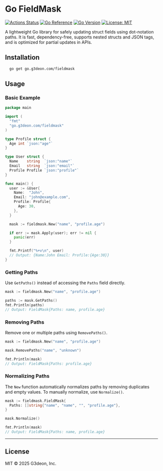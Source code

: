 # Go FieldMask

[![Actions Status](https://github.com/g3deon/fieldmask/actions/workflows/go.yml/badge.svg)](https://github.com/g3deon/fieldmask/actions)
[![Go Reference](https://pkg.go.dev/badge/go.g3deon.com/fieldmask.svg)](https://pkg.go.dev/go.g3deon.com/fieldmask)
[![Go Version](https://img.shields.io/badge/go-1.22+-blue.svg)](https://golang.org/dl/)
[![License: MIT](https://img.shields.io/badge/License-MIT-yellow.svg)](https://opensource.org/licenses/MIT)

A lightweight Go library for safely updating struct fields using dot-notation paths. It is fast, dependency-free, 
supports nested structs and JSON tags, and is optimized for partial updates in APIs.

## Installation

```sh
  go get go.g3deon.com/fieldmask
```

## Usage

### Basic Example

```go
package main

import (
  "fmt"
  "go.g3deon.com/fieldmask"
)

type Profile struct {
  Age int `json:"age"`
}

type User struct {
  Name    string  `json:"name"`
  Email   string  `json:"email"`
  Profile Profile `json:"profile"`
}

func main() {
  user := &User{
    Name:  "John",
    Email: "john@example.com",
    Profile: Profile{
      Age: 30,
    },
  }

  mask := fieldmask.New("name", "profile.age")

  if err := mask.Apply(user); err != nil {
    panic(err)
  }

  fmt.Printf("%+v\n", user)
  // Output: {Name:John Email: Profile:{Age:30}}
}
```

### Getting Paths

Use `GetPaths()` instead of accessing the `Paths` field directly.

```go
mask := fieldmask.New("name", "profile.age")

paths := mask.GetPaths()
fmt.Println(paths)
// Output: FieldMask{Paths: name, profile.age}
```

### Removing Paths

Remove one or multiple paths using `RemovePaths()`.

```go
mask := fieldmask.New("name", "profile.age")

mask.RemovePaths("name", "unknown")

fmt.Println(mask)
// Output: FieldMask{Paths: profile.age}
```

### Normalizing Paths

The `New` function automatically normalizes paths by removing duplicates and empty values. To manually normalize, 
use `Normalize()`.

```go
mask := fieldmask.FieldMask{
  Paths: []string{"name", "name", "", "profile.age"},
}

mask.Normalize()

fmt.Println(mask)
// Output: FieldMask{Paths: name, profile.age}
```

---

## License

MIT © 2025 G3deon, Inc.
